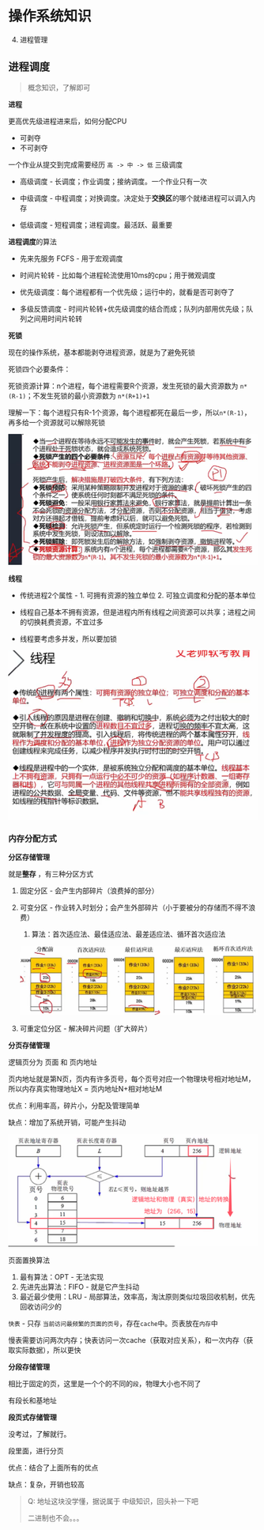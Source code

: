 # 操作系统知识

4. 进程管理





## 进程调度

> 概念知识，了解即可



**进程**

更高优先级进程进来后，如何分配CPU

- 可剥夺
- 不可剥夺



一个作业从提交到完成需要经历 `高 -> 中 -> 低` 三级调度

- 高级调度 - 长调度；作业调度；接纳调度。一个作业只有一次

- 中级调度 - 中程调度；对换调度。决定处于**交换区**的哪个就绪进程可以调入内存
- 低级调度 - 短程调度；进程调度。最活跃、最重要



**进程调度**的算法

- 先来先服务 FCFS - 用于宏观调度

- 时间片轮转 - 比如每个进程轮流使用10ms的cpu；用于微观调度

- 优先级调度：每个进程都有一个优先级；运行中的，就看是否可剥夺了

- 多级反馈调度 - 时间片轮转+优先级调度的结合而成；队列内部用优先级；队列之间用时间片轮转



**死锁**

现在的操作系统，基本都能剥夺进程资源，就是为了避免死锁

死锁四个必要条件：

死锁资源计算：n个进程，每个进程需要R个资源，发生死锁的最大资源数为 `n*(R-1)`；不发生死锁的最小资源数为 `n*(R+1)+1`

理解一下：每个进程只有R-1个资源，每个进程都死在最后一步，所以`n*(R-1)`，再多给一个资源就可以解除死锁 

![QQ_1741789159875](./assets/QQ_1741789159875.png)



**线程**

- 传统进程2个属性 - 1. 可拥有资源的独立单位 2. 可独立调度和分配的基本单位

- 线程自己基本不拥有资源，但是进程内所有线程之间资源可以共享；进程之间的切换耗费资源，不宜过多

- 线程要考虑多并发，所以要加锁

![QQ_1741790147590](./assets/QQ_1741790147590.png)



### 内存分配方式

**分区存储管理**

就是**整存** ，有三种分区方式

1. 固定分区 - 会产生内部碎片（浪费掉的部分）

2. 可变分区 - 作业转入时划分；会产生外部碎片（小于要被分的存储而不得不浪费）

   1. 算法：首次适应法、最佳适应法、最差适应法、循环首次适应法

   ![QQ_1741790621973](./assets/QQ_1741790621973.png)

3. 可重定位分区 - 解决碎片问题（扩大碎片）



**分页存储管理**

逻辑页分为 页面 和 页内地址

页内地址就是第N页，页内有许多页号，每个页号对应一个物理块号相对地址M，所以内存真实物理地址X = 页内地址N+相对地址M

优点：利用率高，碎片小，分配及管理简单

缺点：增加了系统开销，可能产生抖动

![QQ_1741791761649](./assets/QQ_1741791761649.png)

页面置换算法

1. 最有算法：OPT - 无法实现
2. 先进先出算法：FIFO - 就是它产生抖动
3. 最近最少使用：LRU - 局部算法，效率高，淘汰原则类似垃圾回收机制，优先回收访问少的



`快表` - 只存 `当前访问最频繁的页面的页号`，存在`cache`中。页表放在`内存`中

慢表需要访问两次内存；快表访问一次cache（获取对应关系），和一次内存（获取实际数据），所以更快



 **分段存储管理**

相比于固定的页，这里是一个个的不同的`段`，物理大小也不同了

有段长和基地址



**段页式存储管理**

没考过，了解就行。

段里面，进行分页

优点：结合了上面所有的优点

缺点：复杂，开销也较高





>  Q: 地址这块没学懂，据说属于 中级知识，回头补一下吧
>
> 二进制也不会。。。
